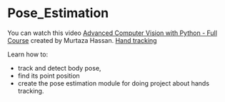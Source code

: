 # Pose_Estimation

You can watch this video [Advanced Computer Vision with Python - Full Course](https://www.youtube.com/watch?v=01sAkU_NvOY) created by Murtaza Hassan.
[Hand tracking](https://github.com/boyleerock/HandTracking)

Learn how to:
* track and detect body pose, 
* find its point position
* create the pose estimation module for doing project about hands tracking.
